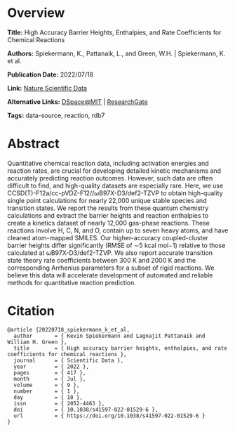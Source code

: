 # Overview
**Title:**
High Accuracy Barrier Heights, Enthalpies, and Rate Coefficients for Chemical Reactions

**Authors:**
Spiekermann, K., Pattanaik, L., and Green, W.H. |
Spiekermann, K. et al.

**Publication Date:**
2022/07/18

**Link:**
[Nature Scientific Data](https://www.nature.com/articles/s41597-022-01529-6)

**Alternative Links:**
[DSpace@MIT](https://dspace.mit.edu/handle/1721.1/144281) |
[ResearchGate](https://www.researchgate.net/publication/362068912_High_accuracy_barrier_heights_enthalpies_and_rate_coefficients_for_chemical_reactions)

**Tags:**
data-source, reaction, rdb7


# Abstract
Quantitative chemical reaction data, including activation energies and reaction rates, are crucial for developing detailed kinetic mechanisms and accurately predicting reaction outcomes.
However, such data are often difficult to find, and high-quality datasets are especially rare.
Here, we use CCSD(T)-F12a/cc-pVDZ-F12//ωB97X-D3/def2-TZVP to obtain high-quality single point calculations for nearly 22,000 unique stable species and transition states.
We report the results from these quantum chemistry calculations and extract the barrier heights and reaction enthalpies to create a kinetics dataset of nearly 12,000 gas-phase reactions.
These reactions involve H, C, N, and O, contain up to seven heavy atoms, and have cleaned atom-mapped SMILES.
Our higher-accuracy coupled-cluster barrier heights differ significantly (RMSE of ∼5 kcal mol−1) relative to those calculated at ωB97X-D3/def2-TZVP. We also report accurate transition state theory rate coefficients between 300 K and 2000 K and the corresponding Arrhenius parameters for a subset of rigid reactions.
We believe this data will accelerate development of automated and reliable methods for quantitative reaction prediction.


# Citation
```
@article {20220718_spiekermann_k_et_al,
  author       = { Kevin Spiekermann and Lagnajit Pattanaik and William H. Green },
  title        = { High accuracy barrier heights, enthalpies, and rate coefficients for chemical reactions },
  journal      = { Scientific Data },
  year         = { 2022 },
  pages        = { 417 },
  month        = { Jul },
  volume       = { 9 },
  number       = { 1 },
  day          = { 18 },
  issn         = { 2052-4463 },
  doi          = { 10.1038/s41597-022-01529-6 },
  url          = { https://doi.org/10.1038/s41597-022-01529-6 }
}
```
